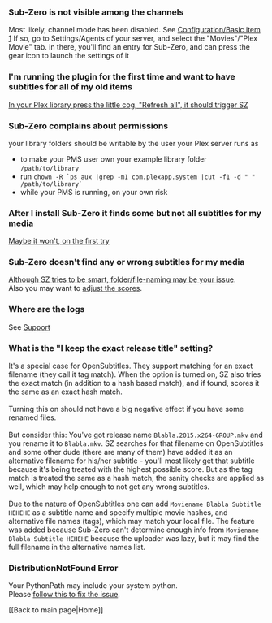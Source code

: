### Sub-Zero is not visible among the channels
Most likely, channel mode has been disabled. See [Configuration/Basic item 1](https://github.com/pannal/Sub-Zero.bundle/wiki/Sub%E2%80%90Zero-Configuration#basic-configuration)
If so, go to Settings/Agents of your server, and select the "Movies"/"Plex Movie" tab. in there, you'll find an entry for Sub-Zero, and can press the gear icon to launch the settings of it

### I'm running the plugin for the first time and want to have subtitles for all of my old items
[In your Plex library press the little cog, "Refresh all", it should trigger SZ](https://forums.plex.tv/discussion/comment/1230216/#Comment_1230216)

### Sub-Zero complains about permissions
your library folders should be writable by the user your Plex server runs as
  * to make your PMS user own your example library folder `/path/to/library`
  * run ```chown -R `ps aux |grep -m1 com.plexapp.system |cut -f1 -d " " /path/to/library` ```
  * while your PMS is running, on your own risk

### After I install Sub-Zero it finds some but not all subtitles for my media
[Maybe it won't, on the first try](https://github.com/pannal/Sub-Zero.bundle/wiki/User-Guide#attention-on-the-initial-refresh)

### Sub-Zero doesn't find any or wrong subtitles for my media
[Although SZ tries to be smart, folder/file-naming may be your issue](https://forums.plex.tv/discussion/comment/1234850/#Comment_1234850).<br>
Also you may want to [adjust the scores](http://v.ht/szscores).

### Where are the logs
See [Support](https://github.com/pannal/Sub-Zero.bundle/wiki/Support#support)

### What is the "I keep the exact release title" setting?
It's a special case for OpenSubtitles. They support matching for an exact filename (they call it tag match). When the option is turned on, SZ also tries the exact match (in addition to a hash based match), and if found, scores it the same as an exact hash match.<br><br>
Turning this on should not have a big negative effect if you have some renamed files.<br><br>
But consider this: You've got release name `Blabla.2015.x264-GROUP.mkv` and you rename it to `Blabla.mkv`. SZ searches for that filename on OpenSubtitles and some other dude (there are many of them) have added it as an alternative filename for his/her subtitle - you'll most likely get that subtitle because it's being treated with the highest possible score.
But as the tag match is treated the same as a hash match, the sanity checks are applied as well, which may help enough to not get any wrong subtitles.<br><br>
Due to the nature of OpenSubtitles one can add `Moviename Blabla Subtitle HEHEHE` as a subtitle name and specify multiple movie hashes, and alternative file names (tags), which may match your local file. The feature was added because Sub-Zero can't determine enough info from `Moviename Blabla Subtitle HEHEHE` because the uploader was lazy, but it may find the full filename in the alternative names list.

### DistributionNotFound Error
Your PythonPath may include your system python.<br>
Please [follow this to fix the issue](https://forums.plex.tv/discussion/209304/suggestion-debian-packages-and-pythonpath).

[[Back to main page|Home]]